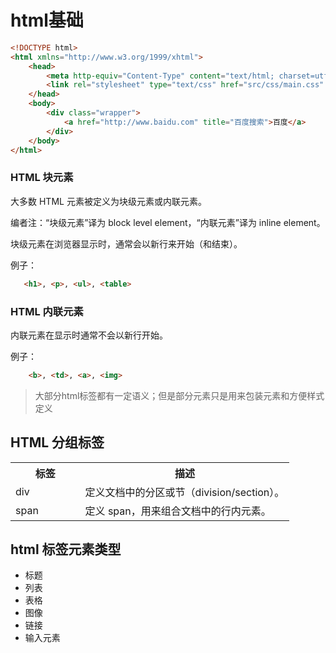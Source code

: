 # html基础


```html
<!DOCTYPE html>
<html xmlns="http://www.w3.org/1999/xhtml">
    <head>
        <meta http-equiv="Content-Type" content="text/html; charset=utf-8" />
        <link rel="stylesheet" type="text/css" href="src/css/main.css" />
    </head>
    <body>
        <div class="wrapper">
            <a href="http://www.baidu.com" title="百度搜索">百度</a>
        </div>
    </body>
</html>
```

### HTML 块元素

大多数 HTML 元素被定义为块级元素或内联元素。

编者注：“块级元素”译为 block level element，“内联元素”译为 inline element。

块级元素在浏览器显示时，通常会以新行来开始（和结束）。

例子：

```html
   <h1>, <p>, <ul>, <table>
```

### HTML 内联元素

内联元素在显示时通常不会以新行开始。

例子：

```html
    <b>, <td>, <a>, <img>
```


> 大部分html标签都有一定语义；但是部分元素只是用来包装元素和方便样式定义


<div>
<h2>HTML 分组标签</h2>
<table class="dataintable">
<tbody><tr>
<th style="width:25%;">标签</th>
<th>描述</th>
</tr>
<tr>
<td>div</a></td>
<td>定义文档中的分区或节（division/section）。</td>
</tr>
<tr>
<td>span</td>
<td>定义 span，用来组合文档中的行内元素。</td>
</tr>
</tbody></table>
</div>


## html 标签元素类型
- 标题
- 列表
- 表格
- 图像
- 链接
- 输入元素
